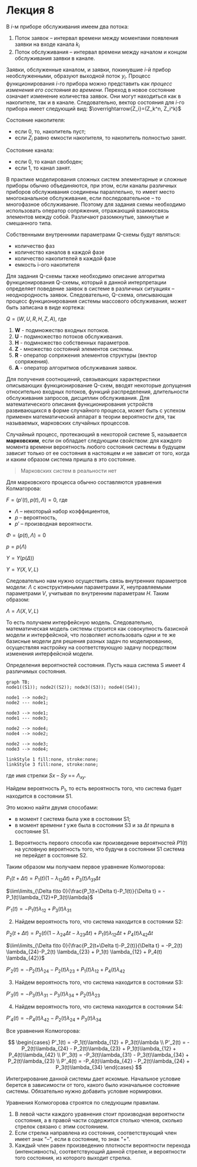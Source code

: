 # Лекция 8

В $i$-м приборе обслуживания имеем два потока:

1) Поток заявок – интервал времени между моментами появления заявки на входе канала $k_i$
2) Поток обслуживания – интервал времени между началом и концом обслуживания заявки в канале.

Заявки, обслуженные каналом, и заявки, покинувшие $i$-й прибор необслуженными, образуют выходной поток $y_i$. Процесс функционирования $i$-го прибора можно представить как *процесс изменения его состояния во времени*. Переход в новое состояние означает изменение количества заявок. Они могут находиться как в накопителе, так и в канале. Следовательно, вектор состояния для $i$-го прибора имеет следующий вид: $\overrightarrow{Z_i}=(Z_k^n, Z_i^k)$ 

Состояние накопителя: 

- если 0, то, накопитель пуст;
- если $Z_i$ равно емкости накопителя, то накопитель полностью занят. 

Состояние канала:

- если 0, то канал свободен;
- если 1, то канал занят. 

В практике моделирования сложных систем элементарные и сложные приборы обычно объединяются, при этом, если каналы различных приборов обслуживания соединены параллельно, то имеет место многоканальное обслуживание, если последовательное – то многофазное обслуживание. Поэтому для задания схемы необходимо использовать оператор сопряжения, отражающий взаимосвязь элементов между собой. Различают разомкнутые, замкнутые и смешанного типа.

Собственными внутренними параметрами Q-схемы будут являться:

- количество фаз
- количество каналов в каждой фазе
- количество накопителей в каждой фазе
- емкость i-ого накопителя

Для задания Q-схемы также необходимо описание алгоритма функционирования Q-схемы, который в данной интерпретации определяет поведение заявок в системе в различных ситуациях – неоднородность заявок. Следовательно, Q-схема, описывающая процесс функционирования системы массового обслуживания, может быть записана в виде кортежа:

$Q = (W, U, R, H, Z, A)$, где 

1. **W** - подмножество входных потоков.
2. **U** - подмножество потоков обслуживания.
3. **H** - подмножество собственных параметров. 
4. **Z** - множество состояний элементов системы.
5. **R** - оператор сопряжения элементов структуры (вектор сопряжения).
6. **A** - оператор алгоритмов обслуживания заявок.

Для получения соотношений, связывающих характеристики описывающих функционирование Q-схем, вводят некоторые допущения относительно входных потоков, функций распределения, длительности обслуживания запросов, дисциплин обслуживания. Для математического описания функционирования устройств развивающихся в форме случайного процесса,  может быть с успехом применен математический аппарат в теории вероятности для, так называемых, марковских случайных процессов. 

Случайный процесс, протекающий в некоторой системе S, называется **марковским**, если он обладает следующим свойством: для каждого момента времени вероятность любого состояния системы в будущем зависит только от ее состояния в настоящем и не зависит от того, когда и каким образом система пришла в это состояние.

> Марковских систем в реальности нет

Для марковского процесса обычно составляются уравнения Колмагорова:

$F = (p'(t),p(t),\Lambda) = 0$, где

- $\Lambda$ – некоторый набор коэффициентов,
- $p$ – вероятность,
- $p'$ – производная вероятности.

$\Phi = (p(t), \Lambda) = 0$

$p=p(\Lambda)$

$Y=Y(p(\Delta))$

$Y = Y(X, V, L)$

Следовательно нам нужно осуществить связь внутренних параметров модели: $\Lambda$ с конструктивными параметрами $X$, неуправляемыми параметрами $V$, учитывая по внутренним параметрам $H$. Таким образом:

$\Lambda = \Lambda(X, V, L)$

То есть получаем интерфейсную модель. Следовательно, математическая модель системы строится как совокупность базисной модели и интерфейсной, что позволяет использовать одни и те же базисные модели для решения разных задач по моделированию, осуществляя настройку на соответствующую задачу посредством изменения интерфейсной модели.

Определения вероятностей состояния. Пусть наша система S имеет 4 различимых состояния.

```mermaid
graph TB;
node1((S1)); node2((S2)); node3((S3)); node4((S4));

node1 --> node2;
node2 --- node1;

node3 --> node1;
node1 --- node3;

node2 --> node4;
node4 --> node2;

node2 --> node3;
node3 --> node4;

linkStyle 1 fill:none, stroke:none;
linkStyle 3 fill:none, stroke:none;
```

где имя стрелки $Sx$ – $Sy$ == $\Lambda_{xy}$.

Найдем вероятность $P_1$, то есть вероятность того, что система будет находится в состоянии S1.

Это можно найти двумя способами:

- в момент $t$ система была уже в состоянии S1;
- в момент времени $t$ уже была в состоянии S3 и за $\Delta t$ пришла в состояние S1.

1. Вероятность первого способа как произведение вероятностей $P1(t)$ на условную вероятность того, что будучи в состоянии S1 система не перейдет в состояние S2.

Таким образом мы получаем первое уравнение Колмогорова:

$P_1(t+\Delta t) = P_1(t)(1-\lambda_{12}\Delta t)+P_3(t)\Lambda_{31}\Delta t$

$\lim\limits_{\Delta t\to 0}{\frac{P_1(t+\Delta t)-P_1(t)}{\Delta t} = -P_1(t)\lambda_{12}+P_3(t)\lambda}$

$P'_1(t) = -P_1(t)\lambda_{12}+P_3(t)\lambda_{31}$

2. Найдем вероятность того, что система находится в состоянии S2:

$P_2(t+\Delta t) = P_2(t)(1-\lambda_{24} \Delta t - \lambda_{23} \Delta t) + P_1(t) \lambda_{12} \Delta t + P_4(t) \lambda_{42} \Delta t$

$\lim\limits_{\Delta t\to 0}{\frac{P_2(t+\Delta t)-P_2(t)}{\Delta t} = -P_2(t) \lambda_{24}-P_2(t) \lambda_{23} + P_1(t) \lambda_{12} + P_4(t) \lambda_{42}}$

$P'_2(t) = -P_2(t)\lambda_{24} - P_2(t)\lambda_{23} + P_1(t)\lambda_{12} + P_4(t)\lambda_{42}$

3. Найдем вероятность того, что система находится в состоянии S3:

$P'_3(t) = -P_3(t)\lambda_{31} - P_3(t)\lambda_{34} + P_2(t)\lambda_{23}$

4. Найдем вероятность того, что система находится в состоянии S4:

$P'_4(t) = -P_4(t)\lambda_{42} - P_2(t)\lambda_{24} + P_3(t)\lambda_{34}$

Все уравнения Колмогорова:

$$
\begin{cases}
P'_1(t) = -P_1(t)\lambda_{12} + P_3(t)\lambda \\
P'_2(t) = -P_2(t)\lambda_{24} - P_2(t)\lambda_{23} + P_1(t)\lambda_{12} + P_4(t)\lambda_{42} \\
P'_3(t) = -P_3(t)\lambda_{31} - P_3(t)\lambda_{34} + P_2(t)\lambda_{23} \\
P'_4(t) = -P_4(t)\lambda_{42} - P_2(t)\lambda_{24} + P_3(t)\lambda_{34}
\end{cases}
$$

Интегрирование данной системы дает искомые. Начальное условие берется в зависимости от того, какого было изначальное состояние системы. Обязательно нужно добавить условие нормировки.

Уравнения Колмогорова строятся по следующим правилам.

1. В левой части каждого уравнения стоит производная вероятности состояния, а в правой части содержится столько членов, сколько стрелок  связано с этим состоянием.
2. Если стрелка направлена из состояния, соответствующий член имеет знак "–", если в состояние, то знак "+".
3. Каждый член равен произведению плотности вероятности перехода (интенсивность), соответствующий данной стрелке, и вероятности того состояния, из которого выходит стрелка.

